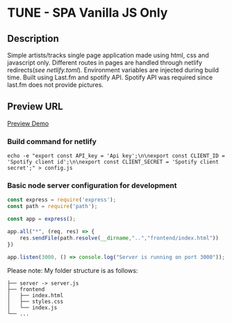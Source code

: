 # TUNE - SPA Vanilla JS Only

## Description
Simple artists/tracks single page application made using html, css and javascript only. Different routes in pages are handled through netlify redirects(<em>see netlify.toml</em>). Environment variables are injected during build time. Built using Last.fm and spotify API. Spotify API was required since last.fm does not provide pictures.

## Preview URL
[Preview Demo](https://main--kumang-tune.netlify.app/)

### Build command for netlify
```
echo -e "export const API_key = 'Api key';\n\nexport const CLIENT_ID = 'Spotify client id';\n\nexport const CLIENT_SECRET = 'Spotify client secret';" > config.js
```

### Basic node server configuration for development

```js
const express = require('express');
const path = require('path');

const app = express();

app.all("*", (req, res) => {
    res.sendFile(path.resolve(__dirname,"..","frontend/index.html"))
})

app.listen(3000, () => console.log("Server is running on port 3000"));
```
Please note: My folder structure is as follows:  

    ├── server -> server.js 
    ├── frontend
    │   ├── index.html
    │   ├── styles.css
    │   └── index.js
    └── ...